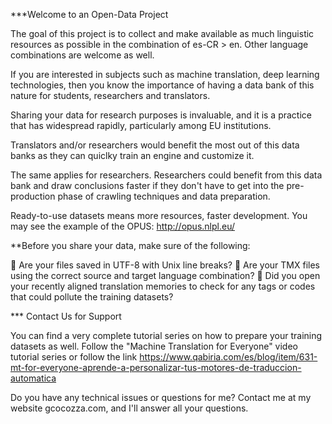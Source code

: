 ***Welcome to an Open-Data Project

The goal of this project is to collect and make available as much linguistic resources as possible in the combination of es-CR > en. Other language combinations are welcome as well.

If you are interested in subjects such as machine translation, deep learning technologies, then you know the importance of having a data bank of this nature for students, researchers and translators.

Sharing your data for research purposes is invaluable, and it is a practice that has widespread rapidly, particularly among EU institutions.

Translators and/or researchers would benefit the most out of this data banks as they can quiclky train an engine and customize it.

The same applies for researchers. Researchers could benefit from this data bank and draw conclusions faster if they don't have to get into the pre-production phase of crawling techniques and data preparation.

Ready-to-use datasets means more resources, faster development. You may see the example of the OPUS: http://opus.nlpl.eu/

**Before you share your data, make sure of the following:

	Are your files saved in UTF-8 with Unix line breaks? 
	Are your TMX files using the correct source and target language combination? 
	Did you open your recently aligned translation memories to check for any tags or codes that could pollute the training datasets?

*** Contact Us for Support

You can find a very complete tutorial series on how to prepare your training datasets as well. Follow the "Machine Translation for Everyone" video tutorial series or follow the link https://www.qabiria.com/es/blog/item/631-mt-for-everyone-aprende-a-personalizar-tus-motores-de-traduccion-automatica

Do you have any technical issues or questions for me? Contact me at my website gcocozza.com, and I'll answer all your questions.
